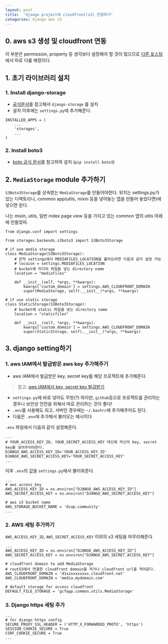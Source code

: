 ```yaml
---
layout: post
title:  "django project에 cloudfront(s3) 연결하기"
categories: django aws s3
---
```


## 0. aws s3 생성 및 cloudfront 연동
이 부분은 permission, property 등 생각보다 설정해야 할 것이 많으므로 [다른 포스팅]()에서 따로 다룰 예정이다.

## 1. 초기 라이브러리 설치

### 1. Install django-storage
- [공식문서](https://django-storages.readthedocs.io/en/latest/)를 참고해서 `django-storage` 를 설치
- 설치 이후에는 `settings.py`에 추가해준다.


```
INSTALLED_APPS = (
    ...
    'storages',
    ...
)
```

### 2. Install boto3
- [boto 공식 문서](http://boto3.readthedocs.io/en/latest/)를 참고하여 설치 (`pip install boto3`)


## 2. `MediaStorage` module 추가하기 
`S3Boto3Storage`를 상속받는 `MediaStorage`를 만들어야한다. 위치는 settings.py가 있는 디렉토리나, common app(utils, mixin 등을 넣어놓는 앱을 만들어 놓았다면)에 넣으면 된다. 

나는 mixin, utils, 일반 index page view 등을 가지고 있는 common 앱의 utils 아래에 만들었따.
```
from django.conf import settings

from storages.backends.s3boto3 import S3Boto3Storage

# if use media storage
class MediaStorage(S3Boto3Storage):
	# 만약 settings에서 MEDIAFILES_LOCATION을 불러오려면 다음과 같이 설정 가능
    # locaion = settings.MEDIAFILES_LOCATION
	# bucket에 미디어 파일을 넣는 directory name
	location = "mediafiles"

    def __init__(self, *args, **kwargs):
        kwargs['custom_domain'] = settings.AWS_CLOUDFRONT_DOMAIN
        super(MediaStorage, self).__init__(*args, **kwargs)

# if use static storage
class StaticStorage(S3Boto3Storage):
	# bucket에 static 파일을 넣는 directory name
	location = "staticfiles"

    def __init__(self, *args, **kwargs):
        kwargs['custom_domain'] = settings.AWS_CLOUDFRONT_DOMAIN
        super(StaticStorage, self).__init__(*args, **kwargs)
```


## 3. django setting하기


### 1. aws IAM에서 발급받은 aws key 추가해주기
- aws IAM에서 발급받은 key, secret key를 해당 프로젝트에 추가해준다. 
> 참고: [aws IAM에서 key, secret key 발급받기]()
- `settings.py`에 바로 넣어도 무방(?) 하지만, `github`등으로 프로젝트를 관리하는 경우나 보안상 안전을 위해서 따로 관리하는 것이 좋다!
- `.env`를 사용해도 되고, 서버인 경우에는 `~/.bashrc`에 추가해주어도 된다. 
- 다음은 `.env`에 추가해서 불러오는 예시이다

`.env` 파일에서 다음과 같이 설정해준다.
```
...
# YOUR_ACCESS_KEY_ID, YOUR_SECRET_ACCESS_KEY 대신에 자신의 key, secret key를 넣어주어야한다.
DJANGO_AWS_ACCESS_KEY_ID='YOUR_ACCESS_KEY_ID'
DJANGO_AWS_SECRET_ACCESS_KEY='YOUR_SECRET_ACCESS_KEY'
...
```

이후 `.env`의 값을 `settings.py`에서 불러와준다.
```
...
# aws access_key
AWS_ACCESS_KEY_ID = os.environ["DJANGO_AWS_ACCESS_KEY_ID"]
AWS_SECRET_ACCESS_KEY = os.environ["DJANGO_AWS_SECRET_ACCESS_KEY"]

# aws s3 bucket name
AWS_STORAGE_BUCKET_NAME = 'dcap.community'
...
```

### 2. AWS  세팅 추가하기
`AWS_ACCESS_KEY_ID`, `AWS_SECRET_ACCESS_KEY` 이외의 s3 세팅을 마무리해준다

```
...
AWS_ACCESS_KEY_ID = os.environ["DJANGO_AWS_ACCESS_KEY_ID"]
AWS_SECRET_ACCESS_KEY = os.environ["DJANGO_AWS_SECRET_ACCESS_KEY"]

# cloudfront domain to add MediaStorage
# rout53에서 연결한 cloudfront domain을 적거나 cloudfront url을 적어준다.
AWS_CLOUDFRONT_DOMAIN = 'd1xzxxxxxxxx.cloudfront.net'
AWS_CLOUDFRONT_DOMAIN = 'media.mydomain.com'

# default storage for access cloudfront
DEFAULT_FILE_STORAGE = 'gcfapp.common.utils.MediaStorage'
```

### 3. Django https 세팅 추가
```
...
# for django https config
SECURE_PROXY_SSL_HEADER = ('HTTP_X_FORWARDED_PROTO', 'https')
SESSION_COOKIE_SECURE = True
CSRF_COOKIE_SECURE = True
...
```
